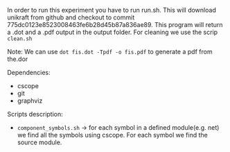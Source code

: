 In order to run this experiment you have to run run.sh. This will download unikraft from github and checkout to commit 775dc0123e8523008463fe6b28d45b87a836ae89.
This program will return a .dot and a .pdf output in the output folder.
For cleaning we use the scrip `clean.sh`

Note: We can use `dot fis.dot -Tpdf -o fis.pdf` to generate a pdf from the.dor

Dependencies:
* cscope
* git
* graphviz

Scripts description:
* `component_symbols.sh` -> for each symbol in a defined module(e.g. net) we find all the symbols using cscope. For each symbol we find the source module. 

